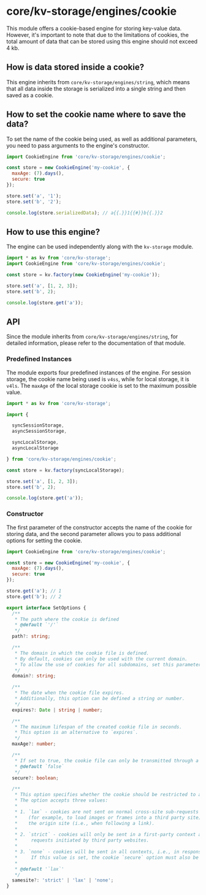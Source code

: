 # core/kv-storage/engines/cookie

This module offers a cookie-based engine for storing key-value data.
However, it's important to note that due to the limitations of cookies,
the total amount of data that can be stored using this engine should not exceed 4 kb.

## How is data stored inside a cookie?

This engine inherits from `core/kv-storage/engines/string`,
which means that all data inside the storage is serialized into a single string and then saved as a cookie.

## How to set the cookie name where to save the data?

To set the name of the cookie being used, as well as additional parameters,
you need to pass arguments to the engine's constructor.

```js
import CookieEngine from 'core/kv-storage/engines/cookie';

const store = new CookieEngine('my-cookie', {
  maxAge: (7).days(),
  secure: true
});

store.set('a', '1');
store.set('b', '2');

console.log(store.serializedData); // a{{.}}1{{#}}b{{.}}2
```

## How to use this engine?

The engine can be used independently along with the `kv-storage` module.

```js
import * as kv from 'core/kv-storage';
import CookieEngine from 'core/kv-storage/engines/cookie';

const store = kv.factory(new CookieEngine('my-cookie'));

store.set('a', [1, 2, 3]);
store.set('b', 2);

console.log(store.get('a'));
```

## API

Since the module inherits from `core/kv-storage/engines/string`,
for detailed information, please refer to the documentation of that module.

### Predefined Instances

The module exports four predefined instances of the engine.
For session storage, the cookie name being used is `v4ss`, while for local storage, it is `v4ls`.
The `maxAge` of the local storage cookie is set to the maximum possible value.

```js
import * as kv from 'core/kv-storage';

import {

  syncSessionStorage,
  asyncSessionStorage,

  syncLocalStorage,
  asyncLocalStorage

} from 'core/kv-storage/engines/cookie';

const store = kv.factory(syncLocalStorage);

store.set('a', [1, 2, 3]);
store.set('b', 2);

console.log(store.get('a'));
```

### Constructor

The first parameter of the constructor accepts the name of the cookie for storing data,
and the second parameter allows you to pass additional options for setting the cookie.

```js
import CookieEngine from 'core/kv-storage/engines/cookie';

const store = new CookieEngine('my-cookie', {
  maxAge: (7).days(),
  secure: true
});

store.get('a'); // 1
store.get('b'); // 2
```

```typescript
export interface SetOptions {
  /**
   * The path where the cookie is defined
   * @default `'/'`
   */
  path?: string;

  /**
   * The domain in which the cookie file is defined.
   * By default, cookies can only be used with the current domain.
   * To allow the use of cookies for all subdomains, set this parameter to the value of the root domain.
   */
  domain?: string;

  /**
   * The date when the cookie file expires.
   * Additionally, this option can be defined a string or number.
   */
  expires?: Date | string | number;

  /**
   * The maximum lifespan of the created cookie file in seconds.
   * This option is an alternative to `expires`.
   */
  maxAge?: number;

  /**
   * If set to true, the cookie file can only be transmitted through a secure HTTPS connection.
   * @default `false`
   */
  secure?: boolean;

  /**
   * This option specifies whether the cookie should be restricted to a first-party/same-site context.
   * The option accepts three values:
   *
   * 1. `lax` - cookies are not sent on normal cross-site sub-requests
   *    (for example, to load images or frames into a third party site), but are sent when a user is navigating to
   *    the origin site (i.e., when following a link).
   *
   * 2. `strict` - cookies will only be sent in a first-party context and not be sent along with
   *     requests initiated by third party websites.
   *
   * 3. `none` - cookies will be sent in all contexts, i.e., in responses to both first-party and cross-origin requests.
   *     If this value is set, the cookie `secure` option must also be set (or the cookie will be blocked).
   *
   * @default '`lax`'
   */
  samesite?: 'strict' | 'lax' | 'none';
}
```
